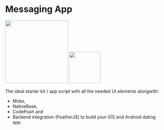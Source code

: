 # Messaging App

<img src="http://www.planwallpaper.com/static/images/canberra_hero_image_JiMVvYU.jpg" width="200px" height="200px" />

<img src="/Users/sahusoft/Downloads/one.jpeg" width="100px" height="100px" />

The ideal starter kit / app script with all the needed UI elements alongwith:

* Mobx,
* NativeBase,
* CodePush and
* Backend integration \(FeatherJS\) to build your iOS and Android dating app







